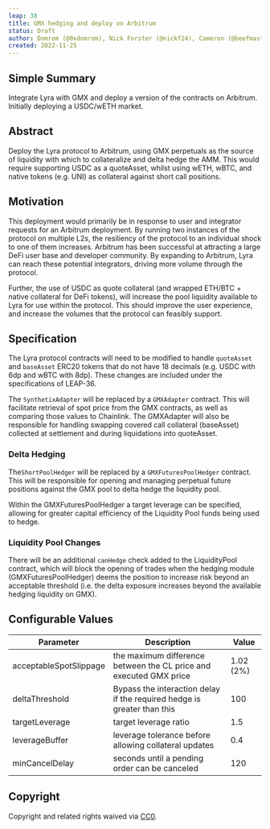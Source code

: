 ```yaml
---
leap: 38
title: GMX hedging and deploy on Arbitrum
status: Draft
author: Domrom (@0xdomrom), Nick Forster (@nickf24), Cameron (@beefmaster)
created: 2022-11-25
---
```


## Simple Summary
Integrate Lyra with GMX and deploy a version of the contracts on Arbitrum. Initially deploying a USDC/wETH market.

## Abstract
Deploy the Lyra protocol to Arbitrum, using GMX perpetuals as the source of liquidity with which to collateralize and delta hedge the AMM. This would require supporting USDC as a quoteAsset, whilst using wETH, wBTC, and native tokens (e.g. UNI) as collateral against short call positions.

## Motivation
This deployment would primarily be in response to user and integrator requests for an Arbitrum deployment. By running two instances of the protocol on multiple L2s, the resiliency of the protocol to an individual shock to one of them increases. Arbitrum has been successful at attracting a large DeFi user base and developer community. By expanding to Arbitrum, Lyra can reach these potential integrators, driving more volume through the protocol.

Further, the use of USDC as quote collateral (and wrapped ETH/BTC + native collateral for DeFi tokens), will increase the pool liquidity available to Lyra for use within the protocol. This should improve the user experience, and increase the volumes that the protocol can feasibly support.

## Specification 
The Lyra protocol contracts will need to be modified to handle `quoteAsset` and `baseAsset` ERC20 tokens that do not have 18 decimals (e.g. USDC with 6dp and wBTC with 8dp). These changes are included under the specifications of LEAP-36.

The `SynthetixAdapter` will be replaced by a `GMXAdapter` contract. This will facilitate retrieval of spot price from the GMX contracts, as well as comparing those values to Chainlink. The GMXAdapter will also be responsible for handling swapping covered call collateral (baseAsset) collected at settlement and during liquidations into quoteAsset.

### Delta Hedging
The`ShortPoolHedger` will be replaced by a `GMXFuturesPoolHedger` contract. This will be responsible for opening and managing perpetual future positions against the GMX pool to delta hedge the liquidity pool.

Within the GMXFuturesPoolHedger a target leverage can be specified, allowing for greater capital efficiency of the Liquidity Pool funds being used to hedge.

### Liquidity Pool Changes
There will be an additional `canHedge` check added to the LiquidityPool contract, which will block the opening of trades when the hedging module (GMXFuturesPoolHedger) deems the position to increase risk beyond an acceptable threshold (i.e. the delta exposure increases beyond the available hedging liquidity on GMX).

## Configurable Values

| Parameter              | Description                                                             | Value     |
|------------------------|-------------------------------------------------------------------------|-----------|
| acceptableSpotSlippage | the maximum difference between the CL price and executed GMX price      | 1.02 (2%) |
| deltaThreshold         | Bypass the interaction delay if the required hedge is greater than this | 100       |
| targetLeverage         | target leverage ratio                                                   | 1.5       |
| leverageBuffer         | leverage tolerance before allowing collateral updates                   | 0.4       |
| minCancelDelay         | seconds until a pending order can be canceled                           | 120       |


## Copyright
Copyright and related rights waived via [CC0](https://creativecommons.org/publicdomain/zero/1.0/).
